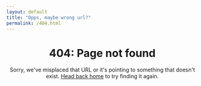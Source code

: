 ```yaml
---
layout: default
title: "Opps, maybe wrong url?"
permalink: /404.html
---
```



<div style="text-align: center;">
    <h1>404: Page not found</h1>
    <p>
        Sorry, we've misplaced that URL or it's pointing to something that doesn't exist.
        <a class="outside-link" href="/">Head back home</a> to try finding it again.
    </p>
</div>
